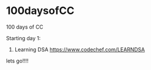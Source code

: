 # 100daysofCC
100 days of CC

Starting day 1:

1. Learning DSA
https://www.codechef.com/LEARNDSA

lets go!!!!